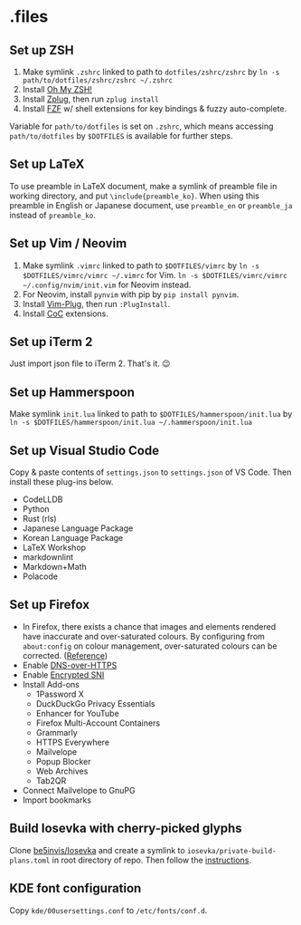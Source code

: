 # .files

## Set up ZSH

1. Make symlink `.zshrc` linked to path to `dotfiles/zshrc/zshrc` by
`ln -s path/to/dotfiles/zshrc/zshrc ~/.zshrc`
1. Install [Oh My ZSH!](https://ohmyz.sh/)
1. Install [Zplug](https://github.com/zplug/zplug), then run `zplug install`
1. Install [FZF](https://github.com/junegunn/fzf) w/ shell extensions for key bindings & fuzzy auto-complete.

Variable for `path/to/dotfiles` is set on `.zshrc`, which means accessing `path/to/dotfiles`
by `$DOTFILES` is available for further steps.

## Set up LaTeX

To use preamble in LaTeX document, make a symlink of preamble file
in working directory, and put `\include{preamble_ko}`.
When using this preamble in English or Japanese document,
use `preamble_en` or `preamble_ja` instead of
`preamble_ko`.

## Set up Vim / Neovim

1. Make symlink `.vimrc` linked to path to `$DOTFILES/vimrc` by
`ln -s $DOTFILES/vimrc/vimrc ~/.vimrc` for Vim.
`ln -s $DOTFILES/vimrc/vimrc ~/.config/nvim/init.vim` for Neovim instead.
1. For Neovim, install `pynvim` with pip by `pip install pynvim`.
1. Install [Vim-Plug](https://github.com/junegunn/vim-plug), then run `:PlugInstall`.
1. Install [CoC](https://github.com/neoclide/coc.nvim) extensions.

## Set up iTerm 2

Just import json file to iTerm 2. That's it. 😉

## Set up Hammerspoon

Make symlink `init.lua` linked to path to `$DOTFILES/hammerspoon/init.lua` by
`ln -s $DOTFILES/hammerspoon/init.lua ~/.hammerspoon/init.lua`

## Set up Visual Studio Code

Copy & paste contents of `settings.json` to `settings.json` of VS Code.
Then install these plug-ins below.

- CodeLLDB
- Python
- Rust (rls)
- Japanese Language Package
- Korean Language Package
- LaTeX Workshop
- markdownlint
- Markdown+Math
- Polacode

## Set up Firefox

- In Firefox, there exists a chance that images and elements rendered have
inaccurate and over-saturated colours.
By configuring from `about:config` on colour management, over-saturated colours
can be corrected. ([Reference](https://cameratico.com/guides/firefox-color-management/))
- Enable [DNS-over-HTTPS](https://support.mozilla.org/en-US/kb/firefox-dns-over-https)
- Enable [Encrypted SNI](https://blog.cloudflare.com/encrypted-sni/)
- Install Add-ons
  - 1Password X
  - DuckDuckGo Privacy Essentials
  - Enhancer for YouTube
  - Firefox Multi-Account Containers
  - Grammarly
  - HTTPS Everywhere
  - Mailvelope
  - Popup Blocker
  - Web Archives
  - Tab2QR
- Connect Mailvelope to GnuPG
- Import bookmarks

## Build Iosevka with cherry-picked glyphs

Clone [be5invis/Iosevka](https://github.com/be5invis/Iosevka.git) and create
a symlink to `iosevka/private-build-plans.toml` in root directory of repo.
Then follow the [instructions](https://github.com/be5invis/Iosevka#building-from-source).

## KDE font configuration

Copy `kde/00usersettings.conf` to `/etc/fonts/conf.d`.

